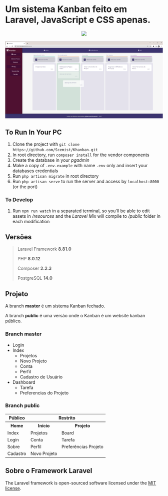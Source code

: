 # Um sistema Kanban feito em Laravel, JavaScript e CSS apenas.

<p align="center"><a href="https://laravel.com" target="_blank"><img src="https://raw.githubusercontent.com/laravel/art/master/logo-lockup/5%20SVG/2%20CMYK/1%20Full%20Color/laravel-logolockup-cmyk-red.svg" width="400"></a></p>

<p align="center"><img src="public/images/print-2.png"></p>

## To Run In Your PC

1. Clone the project with `git clone https://github.com/Scemist/Khanban.git`
2. In root directory, run `composer install` for the vendor components
3. Create the database in your *pgadmin*
4. Make a copy of `.env.example` with name `.env` only and insert your databases credentials
5. Run `php artisan migrate` in root directory
6. Run `php artisan serve` to run the server and access by `localhost:8000` (or the port)

### To Develop

1. Run `npm run watch` in a separated terminal, so you'll be able to edit assets in */resources* and the _Laravel Mix_ will compile to */public* folder in each modification

## Versões

> Laravel Framework **8.81.0**
> 
> PHP **8.0.12**
> 
> Composer **2.2.3**
> 
> PostgreSQL **14.0**

## Projeto

A branch **master** é um sistema Kanban fechado.

A branch **public** é uma versão onde o Kanban é um website kanban público.

### Branch **master**

* Login
* Index
  * Projetos
  * Novo Projeto
  * Conta
  * Perfil
  * Cadastro de Usuário
* Dashboard
  * Tarefa
  * Preferencias do Projeto

### Branch **public**

<table>
  <tr>
    <th>Público</th>
    <th colspan="2">Restrito</th>
  </tr>
  <tr>
  	<th>Home</th>
    <th>Início</th>
    <th>Projeto</th>
  </tr>
  <tr>
  	<td>Index</td>
    <td>Projetos</td>
    <td>Board</td>
  </tr>
  <tr>
  	<td>Login</td>
    <td>Conta</td>
    <td>Tarefa</td>
  </tr>
  <tr>
  	<td>Sobre</td>
    <td>Perfil</td>
    <td>Preferências Projeto</td>
  </tr>
  <tr>
  	<td>Cadastro</td>
    <td>Novo Projeto</td>
    <td></td>
  </tr>
</table>

## Sobre o Framework Laravel

The Laravel framework is open-sourced software licensed under the [MIT license](https://opensource.org/licenses/MIT).
